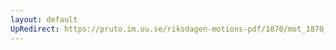 ```yaml
---
layout: default
UpRedirect: https://pruto.im.uu.se/riksdagen-motions-pdf/1870/mot_1870__ak__212/mot_1870__ak__212-002.pdf
---
```

